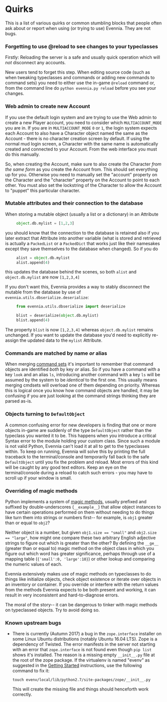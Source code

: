 # Quirks


This is a list of various quirks or common stumbling blocks that people often ask about or report when using (or trying to use) Evennia. They are not bugs.

### Forgetting to use @reload to see changes to your typeclasses

Firstly: Reloading the server is a safe and usually quick operation which will *not* disconnect any accounts.

New users tend to forget this step. When editing source code (such as when tweaking typeclasses and commands or adding new commands to command sets) you need to either use the in-game `@reload` command or, from the command line do `python evennia.py reload` before you see your changes. 

### Web admin to create new Account

If you use the default login system and are trying to use the Web admin to create a new Player account, you need to consider which `MULTIACCOUNT_MODE` you are in. If you are in `MULTIACCOUNT_MODE` `0` or `1`, the login system expects each Account to also have a Character object named the same as the Account - there is no character creation screen by default. If using the normal mud login screen, a Character with the same name is automatically created and connected to your Account. From the web interface you must do this manually. 

So, when creating the Account, make sure to also create the Character *from the same form* as you create the Account from. This should set everything up for you. Otherwise you need to manually set the "account" property on the Character and the "character" property on the Account to point to each other. You must also set the lockstring of the Character to allow the Account to "puppet" this particular character.

### Mutable attributes and their connection to the database

When storing a mutable object (usually a list or a dictionary) in an Attribute

```python
     object.db.mylist = [1,2,3] 
```

you should know that the connection to the database is retained also if you later extract that Attribute into another variable (what is stored and retrieved is actually a `PackedList` or a `PackedDict` that works just like their namesakes except they save themselves to the database when changed). So if you do 

```python
     alist = object.db.mylist
     alist.append(4)
```

this updates the database behind the scenes, so both `alist` and `object.db.mylist` are now `[1,2,3,4]`

If you don't want this, Evennia provides a way to stably disconnect the mutable from the database by use of `evennia.utils.dbserialize.deserialize`: 

```python
     from evennia.utils.dbserialize import deserialize

     blist = deserialize(object.db.mylist)
     blist.append(4)
```

The property `blist` is now `[1,2,3,4]` whereas `object.db.mylist` remains unchanged. If you want to update the database you'd need to explicitly re-assign the updated data to the `mylist` Attribute.

### Commands are matched by name *or* alias

When merging [command sets](./Commands) it's important to remember that command objects are identified *both* by key *or* alias. So if you have a command with a key `look` and an alias `ls`, introducing another command with a key `ls` will be assumed by the system to be *identical* to the first one. This usually means merging cmdsets will overload one of them depending on priority. Whereas this is logical once you know how command objects are handled, it may be confusing if you are just looking at the command strings thinking they are parsed as-is.

### Objects turning to `DefaultObject`

A common confusing error for new developers is finding that one or more objects in-game are suddenly of the type `DefaultObject` rather than the typeclass you wanted it to be. This happens when you introduce a critical Syntax error to the module holding your custom class. Since such a module is not valid Python, Evennia can't load it at all to get to the typeclasses within. To keep on running, Evennia will solve this by printing the full traceback to the terminal/console and temporarily fall back to the safe `DefaultObject` until you fix the problem and reload. Most errors of this kind will be caught by any good text editors. Keep an eye on the terminal/console during a reload to catch such errors - you may have to scroll up if your window is small.

### Overriding of magic methods

Python implements a system of [magic methods](https://docs.python.org/3/reference/datamodel.html#emulating-container-types), usually prefixed and suffixed by double-underscores (`__example__`) that allow object instances to have certain operations performed on them without needing to do things like turn them into strings or numbers first-- for example, is `obj1` greater than or equal to `obj2`? 

Neither object is a number, but given `obj1.size == "small"` and `obj2.size == "large"`, how might one compare these two arbitrary English adjective strings to figure out which is greater than the other? By defining the `__ge__` (greater than or equal to) magic method on the object class in which you figure out which word has greater significance, perhaps through use of a mapping table (`{'small':0, 'large':10}`) or other lookup and comparing the numeric values of each.

Evennia extensively makes use of magic methods on typeclasses to do things like initialize objects, check object existence or iterate over objects in an inventory or container. If you override or interfere with the return values from the methods Evennia expects to be both present and working, it can result in very inconsistent and hard-to-diagnose errors.

The moral of the story-- it can be dangerous to tinker with magic methods on typeclassed objects. Try to avoid doing so.

### Known upstream bugs

- There is currently (Autumn 2017) a bug in the `zope.interface` installer on some Linux Ubuntu distributions (notably Ubuntu 16.04 LTS). Zope is a dependency of Twisted. The error manifests in the server not starting with an error that `zope.interface` is not found even though `pip list` shows it's installed. The reason is a missing empty `__init__.py` file at the root of the zope package. If the virtualenv is named "evenv" as suggested in the [Getting Started](./Getting-Started) instructions, use the following command to fix it: 

    ```shell
    touch evenv/local/lib/python2.7/site-packages/zope/__init__.py
    ```

    This will create the missing file and things should henceforth work correctly.